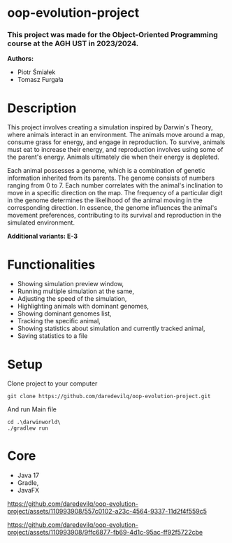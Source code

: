 # oop-evolution-project

<h3>This project was made for the Object-Oriented Programming course at the AGH UST in 2023/2024.</h3>

**Authors:**

- Piotr Śmiałek
- Tomasz Furgała


# Description
This project involves creating a simulation inspired by Darwin's Theory, where animals interact in an environment. The animals move around a map, consume grass for energy, and engage in reproduction. To survive, animals must eat to increase their energy, and reproduction involves using some of the parent's energy. Animals ultimately die when their energy is depleted.

Each animal possesses a genome, which is a combination of genetic information inherited from its parents. The genome consists of numbers ranging from 0 to 7. Each number correlates with the animal's inclination to move in a specific direction on the map. The frequency of a particular digit in the genome determines the likelihood of the animal moving in the corresponding direction. In essence, the genome influences the animal's movement preferences, contributing to its survival and reproduction in the simulated environment.


**Additional variants: E-3**


# Functionalities

- Showing simulation preview window,
- Running multiple simulation at the same,
- Adjusting the speed of the simulation,
- Highlighting animals with dominant genomes,
- Showing dominant genomes list,
- Tracking the specific animal,
- Showing statistics about simulation and currently tracked animal,
- Saving statistics to a file



# Setup

Clone project to your computer
```
git clone https://github.com/daredevilq/oop-evolution-project.git
```
And run Main file
```
cd .\darwinworld\
./gradlew run  
```

# Core

- Java 17
- Gradle,
- JavaFX



https://github.com/daredevilq/oop-evolution-project/assets/110993908/557c0102-a23c-4564-9337-11d2f4f559c5



https://github.com/daredevilq/oop-evolution-project/assets/110993908/9ffc6877-fb69-4d1c-95ac-ff92f5722cbe



